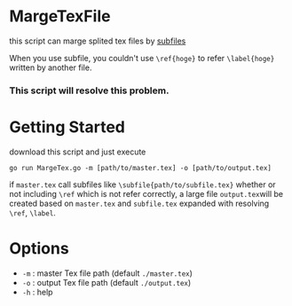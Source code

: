 # MargeTexFile
this script can marge splited tex files by [subfiles](https://ctan.org/pkg/subfiles)

When you use subfile, you couldn't use `\ref{hoge}` to refer `\label{hoge}` written by another file.

### This script will resolve this problem.

# Getting Started
download this script and just execute

```
go run MargeTex.go -m [path/to/master.tex] -o [path/to/output.tex]
```
if `master.tex` call subfiles like `\subfile{path/to/subfile.tex}` whether or not including `\ref` which is not refer correctly, a large file `output.tex`will be created based on `master.tex` and `subfile.tex` expanded with resolving `\ref`, `\label`.

# Options
- `-m` : master Tex file path (default `./master.tex`)
- `-o` : output Tex file path (default `./output.tex`)
- `-h` : help
